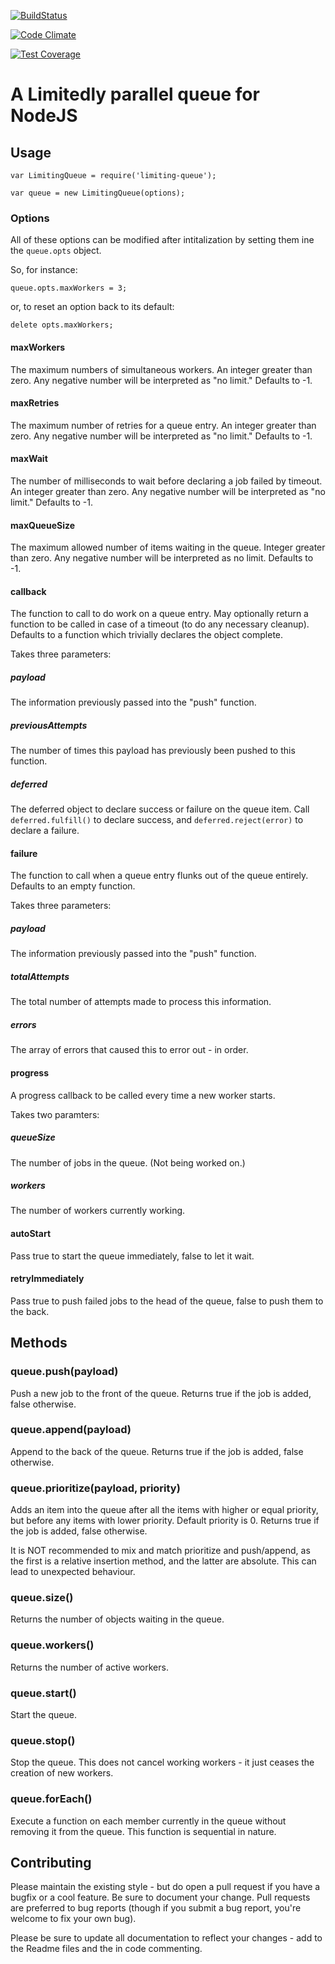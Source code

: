 [![BuildStatus](https://travis-ci.org/frankiethekneeman/node-limiting-queue.svg?branch=master)](https://travis-ci.org/frankiethekneeman/node-limiting-queue)

[![Code Climate](https://codeclimate.com/github/frankiethekneeman/node-limiting-queue/badges/gpa.svg)](https://codeclimate.com/github/frankiethekneeman/node-limiting-queue)

[![Test Coverage](https://codeclimate.com/github/frankiethekneeman/node-limiting-queue/badges/coverage.svg)](https://codeclimate.com/github/frankiethekneeman/node-limiting-queue)

# A Limitedly parallel queue for NodeJS

## Usage

    var LimitingQueue = require('limiting-queue');

    var queue = new LimitingQueue(options);

### Options

All of these options can be modified after intitalization by setting them ine the `queue.opts` object.

So, for instance:

    queue.opts.maxWorkers = 3;

or, to reset an option back to its default:

    delete opts.maxWorkers;

#### maxWorkers
        
The maximum numbers of simultaneous workers.  An integer greater than 
zero.  Any negative number will be interpreted as "no limit."
Defaults to -1.
        
#### maxRetries

The maximum number of retries for a queue entry.  An integer greater than 
zero.  Any negative number will be interpreted as "no limit."
Defaults to -1.

#### maxWait

The number of milliseconds to wait before declaring a job failed by 
timeout.  An integer greater than zero.  Any negative number will be 
interpreted as "no limit."
Defaults to -1.

#### maxQueueSize

The maximum allowed number of items waiting in the queue.  Integer greater than zero.  Any negative number will
be interpreted as no limit.
Defaults to -1.

#### callback

The function to call to do work on a queue entry.
May optionally return a function to be called in case of a timeout (to do any necessary cleanup).
Defaults to a function which trivially declares the object complete.

Takes three parameters:

##### payload

The information previously passed into the "push" function.

##### previousAttempts 

The number of times this payload has previously been pushed to this function.

##### deferred 
The deferred object to declare success or failure on the queue item.  Call `deferred.fulfill()` to
declare success, and `deferred.reject(error)` to declare a failure.

#### failure

The function to call when a queue entry flunks out of the queue entirely.  
Defaults to an empty function.

Takes three parameters:

##### payload 

The information previously passed into the "push" function.

##### totalAttempts 

The total number of attempts made to process this information.

##### errors 

The array of errors that caused this to error out - in order.
        
#### progress

A progress callback to be called every time a new worker starts.

Takes two paramters:

##### queueSize

The number of jobs in the queue. (Not being worked on.)

##### workers 

The number of workers currently working.

#### autoStart

Pass true to start the queue immediately, false to let it wait.
    
#### retryImmediately
    
Pass true to push failed jobs to the head of the queue, false to push them to the back.

## Methods

### queue.push(payload)

Push a new job to the front of the queue.
Returns true if the job is added, false otherwise.

### queue.append(payload)

Append to the back of the queue.
Returns true if the job is added, false otherwise.

### queue.prioritize(payload, priority)

Adds an item into the queue after all the items with higher or equal
priority, but before any items with lower priority.  Default priority is 0.
Returns true if the job is added, false otherwise.

It is NOT recommended to mix and match prioritize and push/append, as the first is
a relative insertion method, and the latter are absolute.  This can lead to unexpected behaviour.

### queue.size()

Returns the number of objects waiting in the queue.

### queue.workers()

Returns the number of active workers.

### queue.start()

Start the queue.

### queue.stop()

Stop the queue.  This does not cancel working workers - it just ceases the creation of new workers.

### queue.forEach()

Execute a function on each member currently in the queue without removing it from the queue.
This function is sequential in nature.

## Contributing

Please maintain the existing style - but do open a pull request if you have a bugfix or a cool feature.
Be sure to document your change.  Pull requests are preferred to bug reports (though if you submit a bug
report, you're welcome to fix your own bug).

Please be sure to update all documentation to reflect your changes - add to the Readme files and the in
code commenting.

